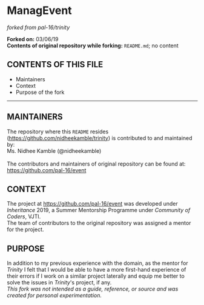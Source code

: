 # ManagEvent
*forked from pal-16/trinity*

**Forked on:** 03/06/19 <br>
**Contents of original repository while forking:** `README.md`; no content

CONTENTS OF THIS FILE
---------------------

* Maintainers
* Context
* Purpose of the fork

<hr>

MAINTAINERS
-----------
The repository where this `README` resides (https://github.com/nidheekamble/trinity) is contributed to and maintained by: <br>
Ms. Nidhee Kamble (@nidheekamble) <br>
<br>
The contributors and maintainers of original repository can be found at: https://github.com/pal-16/event
<br>


CONTEXT
-------
The project at https://github.com/pal-16/event was developed under *Inheritance* 2019, a Summer Mentorship Programme under *Community of Coders*, VJTI. <br>
The team of contributors to the original repository was assigned a mentor for the project. 
<br>

PURPOSE
-------
In addition to my previous experience with the domain, as the mentor for *Trinity* I felt that I would be able to have a more first-hand experience of their errors if I work on a similar project laterally and equip me better to solve the issues in *Trinity*'s project, if any. <br>
*This fork was not intended as a guide, reference, or source and was created for personal experimentation.*

